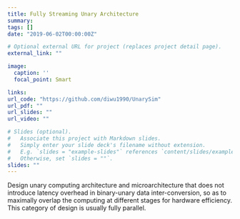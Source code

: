 ```yaml
---
title: Fully Streaming Unary Architecture
summary: 
tags: []
date: "2019-06-02T00:00:00Z"

# Optional external URL for project (replaces project detail page).
external_link: ""

image:
  caption: ''
  focal_point: Smart

links:
url_code: "https://github.com/diwu1990/UnarySim"
url_pdf: ""
url_slides: ""
url_video: ""

# Slides (optional).
#   Associate this project with Markdown slides.
#   Simply enter your slide deck's filename without extension.
#   E.g. `slides = "example-slides"` references `content/slides/example-slides.md`.
#   Otherwise, set `slides = ""`.
slides: ""
---
```


Design unary computing architecture and microarchitecture that does not introduce latency overhead in binary-unary data inter-conversion, so as to maximally overlap the computing at different stages for hardware efficiency. This category of design is usually fully parallel.
